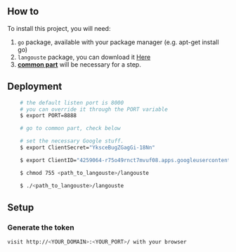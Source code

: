 ## How to
To install this project, you will need:

1. `go` package, available with your package manager (e.g. apt-get install go)
2. `langouste` package, you can download it [Here](https://github.com/lujeni/langouste/releases/latest)
3. [**common part**](COMMON.md) will be necessary for a step.

## Deployment
```bash
    # the default listen port is 8000
    # you can override it through the PORT variable
    $ export PORT=8888

    # go to common part, check below

    # set the necessary Google stuff.
    $ export ClientSecret="YksceBugZGagGi-18Nn"

    $ export ClientID="4259064-r75o49rnct7mvuf08.apps.googleusercontent.com"

    $ chmod 755 <path_to_langouste>/langouste

    $ ./<path_to_langouste>/langouste
```

## Setup
### Generate the token
```bash
visit http://<YOUR_DOMAIN>:<YOUR_PORT>/ with your browser
```
